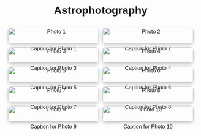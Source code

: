 <!DOCTYPE html>
<html lang="en">
<head>
    <meta charset="UTF-8">
    <meta name="viewport" content="width=device-width, initial-scale=1.0">
    <title>Astrophotography</title>
    <style>
        body {
            font-family: Arial, sans-serif;
            text-align: center;
            margin: 20px;
        }
        .gallery {
            display: grid;
            grid-template-columns: repeat(auto-fit, minmax(200px, 1fr));
            gap: 10px;
            padding: 10px;
        }
        .gallery img {
            width: 100%;
            height: auto;
            border-radius: 8px;
            box-shadow: 0 4px 8px rgba(0, 0, 0, 0.2);
        }
        .caption {
            font-size: 14px;
            margin-top: 5px;
        }
    </style>
</head>
<body>
    <h1>Astrophotography</h1>
    <div class="gallery">
        <div>
            <img src="photo1.jpg" alt="Photo 1">
            <div class="caption">Caption for Photo 1</div>
        </div>
        <div>
            <img src="photo2.jpg" alt="Photo 2">
            <div class="caption">Caption for Photo 2</div>
        </div>
        <div>
            <img src="photo3.jpg" alt="Photo 3">
            <div class="caption">Caption for Photo 3</div>
        </div>
        <div>
            <img src="photo4.jpg" alt="Photo 4">
            <div class="caption">Caption for Photo 4</div>
        </div>
        <div>
            <img src="photo5.jpg" alt="Photo 5">
            <div class="caption">Caption for Photo 5</div>
        </div>
        <div>
            <img src="photo6.jpg" alt="Photo 6">
            <div class="caption">Caption for Photo 6</div>
        </div>
        <div>
            <img src="photo7.jpg" alt="Photo 7">
            <div class="caption">Caption for Photo 7</div>
        </div>
        <div>
            <img src="photo8.jpg" alt="Photo 8">
            <div class="caption">Caption for Photo 8</div>
        </div>
        <div>
            <img src="photo9.jpg" alt="Photo 9">
            <div class="caption">Caption for Photo 9</div>
        </div>
        <div>
            <img src="photo10.jpg" alt="Photo 10">
            <div class="caption">Caption for Photo 10</div>
        </div>
    </div>
</body>
</html>
